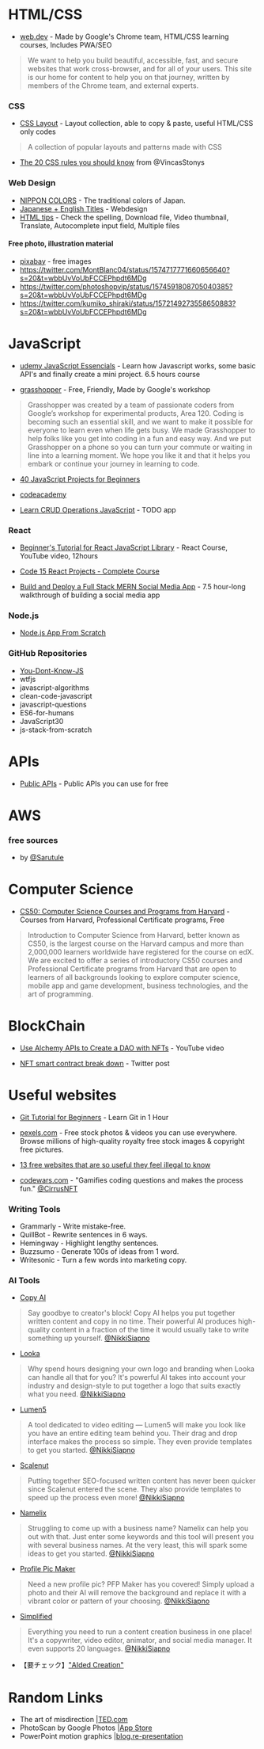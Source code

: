 # HTML/CSS
- [web.dev](https://web.dev/) - Made by Google's Chrome team, HTML/CSS learning courses, Includes PWA/SEO</li>
> We want to help you build beautiful, accessible, fast, and secure websites that work cross-browser, and for all of your users. This site is our home for content to help you on that journey, written by members of the Chrome team, and external experts.

### CSS
- [CSS Layout](https://csslayout.io/) - Layout collection, able to copy & paste, useful HTML/CSS only codes
> A collection of popular layouts and patterns made with CSS

- [The 20 CSS rules you should know](https://twitter.com/VincasStonys/status/1577551954137743360?s=20&t=wbbUvVoUbFCCEPhpdt6MDg) from @VincasStonys

### Web Design
- [NIPPON COLORS](https://nipponcolors.com/) - The traditional colors of Japan.
- [Japanese + English Titles](https://twitter.com/naikiwebdesign/status/1576401216510521345?s=20&t=wbbUvVoUbFCCEPhpdt6MDg) - Webdesign
- [HTML tips](https://twitter.com/Prathkum/status/1575915119170797571?s=20&t=wbbUvVoUbFCCEPhpdt6MDg) - Check the spelling, Download file, Video thumbnail, Translate, Autocomplete input field, Multiple files

#### Free photo, illustration material
- [pixabay](https://pixabay.com/ja/) - free images
- https://twitter.com/MontBlanc04/status/1574717771660656640?s=20&t=wbbUvVoUbFCCEPhpdt6MDg
- https://twitter.com/photoshopvip/status/1574591808705040385?s=20&t=wbbUvVoUbFCCEPhpdt6MDg
- https://twitter.com/kumiko_shiraki/status/1572149273558650883?s=20&t=wbbUvVoUbFCCEPhpdt6MDg

# JavaScript
- [udemy JavaScript Essencials](https://www.udemy.com/course/javascript-essentials/) - Learn how Javascript works, some basic API's and finally create a mini project. 6.5 hours course

- [grasshopper](https://grasshopper.app/) - Free, Friendly, Made by Google's workshop
> Grasshopper was created by a team of passionate coders from Google’s workshop for experimental products, Area 120. Coding is becoming such an essential skill, and we want to make it possible for everyone to learn even when life gets busy. We made Grasshopper to help folks like you get into coding in a fun and easy way. And we put Grasshopper on a phone so you can turn your commute or waiting in line into a learning moment. We hope you like it and that it helps you embark or continue your journey in learning to code.

- [40 JavaScript Projects for Beginners](https://www.freecodecamp.org/news/javascript-projects-for-beginners)

- [codeacademy](https://www.codecademy.com/catalog/language/javascript)

- [Learn CRUD Operations JavaScript](https://www.freecodecamp.org/news/learn-crud-operations-in-javascript-by-building-todo-app/) - TODO app

### React
- [Beginner's Tutorial for React JavaScript Library](https://www.youtube.com/watch?v=bMknfKXIFA8) - React Course, YouTube video, 12hours

- [Code 15 React Projects - Complete Course](https://www.youtube.com/watch?v=a_7Z7C_JCyo)

- [Build and Deploy a Full Stack MERN Social Media App](https://www.youtube.com/watch?v=VsUzmlZfYNg&t=3s) - 7.5 hour-long walkthrough of building a social media app

### Node.js
- [Node.js App From Scratch](https://www.youtube.com/watch?v=SBvmnHTQIPY)

### GitHub Repositories
- [You-Dont-Know-JS](https://github.com/getify/You-Dont-Know-JS)
- wtfjs
- javascript-algorithms
- clean-code-javascript
- javascript-questions
- ES6-for-humans
- JavaScript30
- js-stack-from-scratch

# APIs
- [Public APIs](https://github.com/toddmotto/public-apis/) - Public APIs you can use for free

# AWS
### free sources
- by [@Sarutule](https://twitter.com/Sarutule/status/1577583326117904384?s=20&t=wbbUvVoUbFCCEPhpdt6MDg)

# Computer Science
- [CS50: Computer Science Courses and Programs from Harvard](https://www.edx.org/cs50) - Courses from Harvard, Professional Certificate programs, Free
> Introduction to Computer Science from Harvard, better known as CS50, is the largest course on the Harvard campus and more than 2,000,000 learners worldwide have registered for the course on edX. We are excited to offer a series of introductory CS50 courses and Professional Certificate programs from Harvard that are open to learners of all backgrounds looking to explore computer science, mobile app and game development, business technologies, and the art of programming.

# BlockChain
- [Use Alchemy APIs to Create a DAO with NFTs](https://www.youtube.com/watch?v=5EpTaqefQ6o) - YouTube video

- [NFT smart contract break down](https://twitter.com/0xCygaar/status/1585071495646425089?s=20&t=wbbUvVoUbFCCEPhpdt6MDg) - Twitter post

# Useful websites
- [Git Tutorial for Beginners](https://www.youtube.com/watch?v=8JJ101D3knE) - Learn Git in 1 Hour

- [pexels.com](https://www.pexels.com/) - Free stock photos & videos you can use everywhere. Browse millions of high-quality royalty free stock images & copyright free pictures.

- [13 free websites that are so useful they feel illegal to know](https://twitter.com/stepanhlinka/status/1575100268278079490?s=20&t=wbbUvVoUbFCCEPhpdt6MDg)

- [codewars.com](https://www.codewars.com/) - "Gamifies coding questions and makes the process fun." [@CirrusNFT](https://twitter.com/CirrusNFT/status/1574421106886266880?s=20&t=wbbUvVoUbFCCEPhpdt6MDg)

### Writing Tools
- Grammarly - Write mistake-free.
- QuillBot - Rewrite sentences in 6 ways.
- Hemingway - Highlight lengthy sentences.
- Buzzsumo - Generate 100s of ideas from 1 word.
- Writesonic - Turn a few words into marketing copy.

### AI Tools
- [Copy AI](https://www.copy.ai/)
> Say goodbye to creator's block! Copy AI helps you put together written content and copy in no time. Their powerful AI produces high-quality content in a fraction of the time it would usually take to write something up yourself. [@NikkiSiapno](https://twitter.com/NikkiSiapno)

- [Looka](https://looka.com/)
> Why spend hours designing your own logo and branding when Looka can handle all that for you? It's powerful AI takes into account your industry and design-style to put together a logo that suits exactly what you need. [@NikkiSiapno](https://twitter.com/NikkiSiapno)

- [Lumen5](https://lumen5.com/)
> A tool dedicated to video editing — Lumen5 will make you look like you have an entire editing team behind you. Their drag and drop interface makes the process so simple. They even provide templates to get you started. [@NikkiSiapno](https://twitter.com/NikkiSiapno)

- [Scalenut](https://www.scalenut.com/)
> Putting together SEO-focused written content has never been quicker since Scalenut entered the scene. They also provide templates to speed up the process even more! [@NikkiSiapno](https://twitter.com/NikkiSiapno)

- [Namelix](https://namelix.com/)
> Struggling to come up with a business name? Namelix can help you out with that. Just enter some keywords and this tool will present you with several business names. At the very least, this will spark some ideas to get you started. [@NikkiSiapno](https://twitter.com/NikkiSiapno)

- [Profile Pic Maker](https://pfpmaker.com/)
> Need a new profile pic? PFP Maker has you covered! Simply upload a photo and their AI will remove the background and replace it with a vibrant color or pattern of your choosing. [@NikkiSiapno](https://twitter.com/NikkiSiapno)

- [Simplified](https://simplified.com/)
> Everything you need to run a content creation business in one place! It's a copywriter, video editor, animator, and social media manager. It even supports 20 languages. [@NikkiSiapno](https://twitter.com/NikkiSiapno)

- 【要チェック】["AIded Creation"](https://twitter.com/daniel_eckler/status/1578038510761791488?s=20&t=wbbUvVoUbFCCEPhpdt6MDg)

# Random Links
- The art of misdirection |[TED.com](https://www.ted.com/talks/apollo_robbins_the_art_of_misdirection)
- PhotoScan by Google Photos |[App Store](https://apps.apple.com/jp/app/%E3%83%95%E3%82%A9%E3%83%88%E3%82%B9%E3%82%AD%E3%83%A3%E3%83%B3-by-google-%E3%83%95%E3%82%A9%E3%83%88/id1165525994)
- PowerPoint motion graphics |[blog.re-presentation](http://blog.re-presentation.jp/powerpoint-motiongraphics/)
